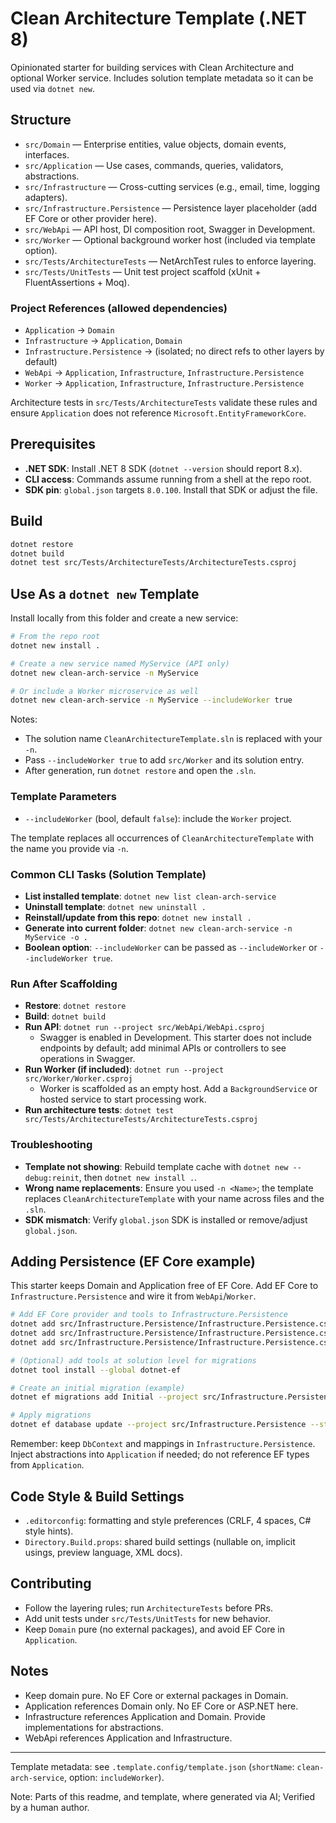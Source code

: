 # Clean Architecture Template (.NET 8)

Opinionated starter for building services with Clean Architecture and optional Worker service. Includes solution template metadata so it can be used via `dotnet new`.

## Structure

- `src/Domain` — Enterprise entities, value objects, domain events, interfaces.
- `src/Application` — Use cases, commands, queries, validators, abstractions.
- `src/Infrastructure` — Cross-cutting services (e.g., email, time, logging adapters).
- `src/Infrastructure.Persistence` — Persistence layer placeholder (add EF Core or other provider here).
- `src/WebApi` — API host, DI composition root, Swagger in Development.
- `src/Worker` — Optional background worker host (included via template option).
- `src/Tests/ArchitectureTests` — NetArchTest rules to enforce layering.
- `src/Tests/UnitTests` — Unit test project scaffold (xUnit + FluentAssertions + Moq).

### Project References (allowed dependencies)

- `Application` → `Domain`
- `Infrastructure` → `Application`, `Domain`
- `Infrastructure.Persistence` → (isolated; no direct refs to other layers by default)
- `WebApi` → `Application`, `Infrastructure`, `Infrastructure.Persistence`
- `Worker` → `Application`, `Infrastructure`, `Infrastructure.Persistence`

Architecture tests in `src/Tests/ArchitectureTests` validate these rules and ensure `Application` does not reference `Microsoft.EntityFrameworkCore`.

## Prerequisites

- **.NET SDK**: Install .NET 8 SDK (`dotnet --version` should report 8.x).
- **CLI access**: Commands assume running from a shell at the repo root.
 - **SDK pin**: `global.json` targets `8.0.100`. Install that SDK or adjust the file.

## Build

```bash
dotnet restore
dotnet build
dotnet test src/Tests/ArchitectureTests/ArchitectureTests.csproj
```

## Use As a `dotnet new` Template

Install locally from this folder and create a new service:

```bash
# From the repo root
dotnet new install .

# Create a new service named MyService (API only)
dotnet new clean-arch-service -n MyService

# Or include a Worker microservice as well
dotnet new clean-arch-service -n MyService --includeWorker true
```

Notes:
- The solution name `CleanArchitectureTemplate.sln` is replaced with your `-n`.
- Pass `--includeWorker true` to add `src/Worker` and its solution entry.
- After generation, run `dotnet restore` and open the `.sln`.

### Template Parameters

- `--includeWorker` (bool, default `false`): include the `Worker` project.

The template replaces all occurrences of `CleanArchitectureTemplate` with the name you provide via `-n`.

### Common CLI Tasks (Solution Template)

- **List installed template**: `dotnet new list clean-arch-service`
- **Uninstall template**: `dotnet new uninstall .`
- **Reinstall/update from this repo**: `dotnet new install .`
- **Generate into current folder**: `dotnet new clean-arch-service -n MyService -o .`
- **Boolean option**: `--includeWorker` can be passed as `--includeWorker` or `--includeWorker true`.

### Run After Scaffolding

- **Restore**: `dotnet restore`
- **Build**: `dotnet build`
- **Run API**: `dotnet run --project src/WebApi/WebApi.csproj`
  - Swagger is enabled in Development. This starter does not include endpoints by default; add minimal APIs or controllers to see operations in Swagger.
- **Run Worker (if included)**: `dotnet run --project src/Worker/Worker.csproj`
  - Worker is scaffolded as an empty host. Add a `BackgroundService` or hosted service to start processing work.
- **Run architecture tests**: `dotnet test src/Tests/ArchitectureTests/ArchitectureTests.csproj`

### Troubleshooting

- **Template not showing**: Rebuild template cache with `dotnet new --debug:reinit`, then `dotnet new install .`.
- **Wrong name replacements**: Ensure you used `-n <Name>`; the template replaces `CleanArchitectureTemplate` with your name across files and the `.sln`.
- **SDK mismatch**: Verify `global.json` SDK is installed or remove/adjust `global.json`.

## Adding Persistence (EF Core example)

This starter keeps Domain and Application free of EF Core. Add EF Core to `Infrastructure.Persistence` and wire it from `WebApi`/`Worker`.

```bash
# Add EF Core provider and tools to Infrastructure.Persistence
dotnet add src/Infrastructure.Persistence/Infrastructure.Persistence.csproj package Microsoft.EntityFrameworkCore
dotnet add src/Infrastructure.Persistence/Infrastructure.Persistence.csproj package Microsoft.EntityFrameworkCore.SqlServer
dotnet add src/Infrastructure.Persistence/Infrastructure.Persistence.csproj package Microsoft.EntityFrameworkCore.Design

# (Optional) add tools at solution level for migrations
dotnet tool install --global dotnet-ef

# Create an initial migration (example)
dotnet ef migrations add Initial --project src/Infrastructure.Persistence --startup-project src/WebApi

# Apply migrations
dotnet ef database update --project src/Infrastructure.Persistence --startup-project src/WebApi
```

Remember: keep `DbContext` and mappings in `Infrastructure.Persistence`. Inject abstractions into `Application` if needed; do not reference EF types from `Application`.

## Code Style & Build Settings

- `.editorconfig`: formatting and style preferences (CRLF, 4 spaces, C# style hints).
- `Directory.Build.props`: shared build settings (nullable on, implicit usings, preview language, XML docs).

## Contributing

- Follow the layering rules; run `ArchitectureTests` before PRs.
- Add unit tests under `src/Tests/UnitTests` for new behavior.
- Keep `Domain` pure (no external packages), and avoid EF Core in `Application`.

## Notes

- Keep domain pure. No EF Core or external packages in Domain.
- Application references Domain only. No EF Core or ASP.NET here.
- Infrastructure references Application and Domain. Provide implementations for abstractions.
- WebApi references Application and Infrastructure.

---

Template metadata: see `.template.config/template.json` (`shortName`: `clean-arch-service`, option: `includeWorker`).


Note: Parts of this readme, and template, where generated via AI; Verified by a human author. 